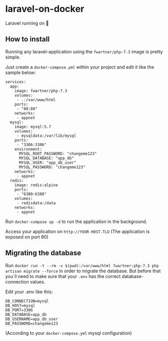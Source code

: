 # laravel-on-docker
Laravel running on 🐳 

## How to install
Running any laravel-application using the `fwartner/php-7.3` image is pretty simple.

Just create a `docker-compose.yml` within your project and edit it like the sample below:

```
services:
  app:
    image: fwartner/php-7.3
    volumes:
     - .:/var/www/html
    ports:
     - "80:80"
    networks:
     - appnet
  mysql:
    image: mysql:5.7
    volumes:
     - mysqldata:/var/lib/mysql
    ports:
     - "3306:3306"
    environment:
      MYSQL_ROOT_PASSWORD: "changeme123"
      MYSQL_DATABASE: "app_db"
      MYSQL_USER: "app_db_user"
      MYSQL_PASSWORD: "changeme123"
    networks:
     - appnet
  redis:
    image: redis:alpine
    ports:
     - "6380:6380"
    volumes:
     - redisdata:/data
    networks:
     - appnet
```

Run `docker-compose up -d` to run the application in the background.

Access your application on `http://YOUR-HOST.TLD` (The application is exposed on port 80)

## Migrating the database
Run `docker run -t --rm -v $(pwd):/var/www/html fwartner:php-7.3 php artisan migrate --force` in order to migrate the database. But before that you´ll need to make sure that your `.env` has the correct database-connection values.

Edit your .env like this:
```
DB_CONNECTION=mysql
DB_HOST=mysql
DB_PORT=3306
DB_DATABASE=app_db
DB_USERNAME=app_db_user
DB_PASSWORD=changeme123
```

(According to your `docker-compose.yml` mysql configuration)